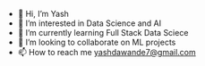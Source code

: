 - 👋 Hi, I’m Yash
- 👀 I’m interested in Data Science and AI
- 🌱 I’m currently learning Full Stack Data Sciece
- 💞️ I’m looking to collaborate on ML projects
- 📫 How to reach me yashdawande7@gmail.com

<!---
YVD7/YVD7 is a ✨ special ✨ repository because its `README.md` (this file) appears on your GitHub profile.
You can click the Preview link to take a look at your changes.
--->
